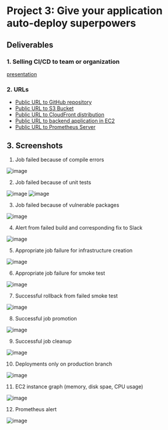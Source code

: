 # Project 3: Give your application auto-deploy superpowers
## Deliverables
### 1. Selling CI/CD to team or organization 
[presentation](presentation.pdf)
### 2. URLs
- [Public URL to GitHub repository][URL01]
- [Public URL to S3 Bucket][URL02]
- [Public URL to CloudFront distribution][URL03]
- [Public URL to backend application in EC2][URL04]
- [Public URL to Prometheus Server][URL05]
## 3. Screenshots
1. Job failed because of compile errors

![image](screenshots/SCREENSHOT01.png)

2.  Job failed because of unit tests

![image](screenshots/SCREENSHOT02.png)
![image](screenshots/SCREENSHOT02b.png)

3. Job failed because of vulnerable packages

![image](screenshots/SCREENSHOT03.png)

4. Alert from failed build and corresponding fix to Slack

![image](screenshots/SCREENSHOT04.png)

5. Appropriate job failure for infrastructure creation

![image](screenshots/SCREENSHOT05.png)

6. Appropriate job failure for smoke test

![image](screenshots/SCREENSHOT06.png)

7. Successful rollback from failed smoke test

![image](screenshots/SCREENSHOT07.png)

8. Successful job promotion

![image](screenshots/SCREENSHOT08.png)

9. Successful job cleanup

![image](screenshots/SCREENSHOT09.png)

10. Deployments only on production branch

![image](screenshots/SCREENSHOT10.png)

11. EC2 instance graph (memory, disk spae, CPU usage)

![image](screenshots/SCREENSHOT11.png)

12. Prometheus alert

![image](screenshots/SCREENSHOT12.png)

[URL01]: https://github.com/StuKozola/Udacity-CloudDevOps-UdaPeople/
[URL02]: http://udapeople-cbe9a5d.s3-us-west-2.amazonaws.com/index.html
[URL03]: http://dohw611dfltb6.cloudfront.net
[URL04]: http://ec2-54-244-185-84.us-west-2.compute.amazonaws.com:3030/api/status
[URL05]: http://ec2-34-217-47-143.us-west-2.compute.amazonaws.com:9090/